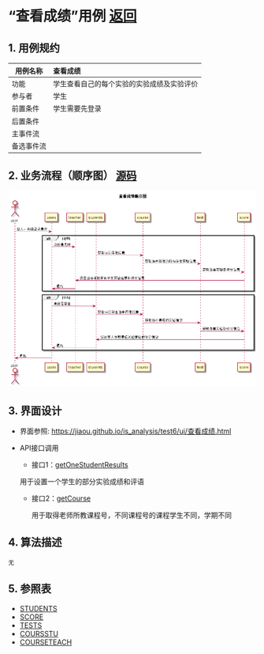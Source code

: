 # “查看成绩”用例 [返回](../Readme.md)
## 1. 用例规约

|用例名称|查看成绩|
|-------|:-------------|
|功能|学生查看自己的每个实验的实验成绩及实验评价|
|参与者|学生|
|前置条件|学生需要先登录|
|后置条件| |
|主事件流| |
|备选事件流| |

## 2. 业务流程（顺序图） [源码](../src/查看成绩.puml)
![sequence1](../查看成绩.png)

## 3. 界面设计
- 界面参照: https://jiaou.github.io/is_analysis/test6/ui/查看成绩.html
- API接口调用
    - 接口1：[getOneStudentResults](../接口/getOneStudentResults.md)

     用于设置一个学生的部分实验成绩和评语

   - 接口2：[getCourse](../接口/getCourse.md)

     用于取得老师所教课程号，不同课程号的课程学生不同，学期不同

## 4. 算法描述
    无

## 5. 参照表
- [STUDENTS](../数据库设计.md/#STUDENTS)
- [SCORE](../数据库设计.md/#SCORE)
- [TESTS](../数据库设计.md/#TESTS)
- [COURSSTU](../数据库设计.md/#COURSESTU)
- [COURSETEACH](../数据库设计.md/#COURSETEACH)